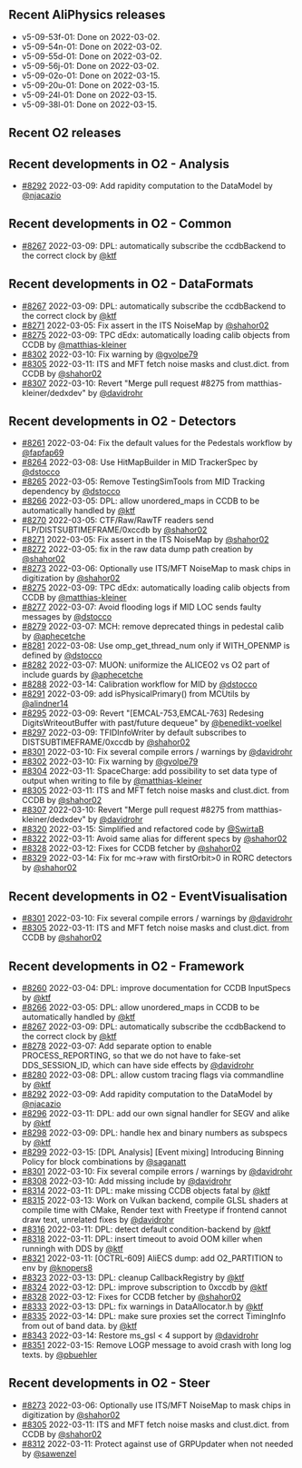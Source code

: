 ## Recent AliPhysics releases
- v5-09-53f-01: Done on 2022-03-02.
- v5-09-54n-01: Done on 2022-03-02.
- v5-09-55d-01: Done on 2022-03-02.
- v5-09-56j-01: Done on 2022-03-02.
- v5-09-02o-01: Done on 2022-03-15.
- v5-09-20u-01: Done on 2022-03-15.
- v5-09-24l-01: Done on 2022-03-15.
- v5-09-38l-01: Done on 2022-03-15.
## Recent O2 releases
## Recent developments in O2 - Analysis
- [\#8292](https://github.com/AliceO2Group/AliceO2/pull/8292) 2022-03-09: Add rapidity computation to the DataModel by [@njacazio](https://github.com/njacazio)
## Recent developments in O2 - Common
- [\#8267](https://github.com/AliceO2Group/AliceO2/pull/8267) 2022-03-09: DPL: automatically subscribe the ccdbBackend to the correct clock by [@ktf](https://github.com/ktf)
## Recent developments in O2 - DataFormats
- [\#8267](https://github.com/AliceO2Group/AliceO2/pull/8267) 2022-03-09: DPL: automatically subscribe the ccdbBackend to the correct clock by [@ktf](https://github.com/ktf)
- [\#8271](https://github.com/AliceO2Group/AliceO2/pull/8271) 2022-03-05: Fix assert in the ITS NoiseMap by [@shahor02](https://github.com/shahor02)
- [\#8275](https://github.com/AliceO2Group/AliceO2/pull/8275) 2022-03-09: TPC dEdx: automatically loading calib objects from CCDB by [@matthias-kleiner](https://github.com/matthias-kleiner)
- [\#8302](https://github.com/AliceO2Group/AliceO2/pull/8302) 2022-03-10: Fix warning by [@gvolpe79](https://github.com/gvolpe79)
- [\#8305](https://github.com/AliceO2Group/AliceO2/pull/8305) 2022-03-11: ITS and MFT fetch noise masks and clust.dict. from CCDB by [@shahor02](https://github.com/shahor02)
- [\#8307](https://github.com/AliceO2Group/AliceO2/pull/8307) 2022-03-10: Revert "Merge pull request #8275 from matthias-kleiner/dedxdev" by [@davidrohr](https://github.com/davidrohr)
## Recent developments in O2 - Detectors
- [\#8261](https://github.com/AliceO2Group/AliceO2/pull/8261) 2022-03-04: Fix the default values for the Pedestals workflow by [@fapfap69](https://github.com/fapfap69)
- [\#8264](https://github.com/AliceO2Group/AliceO2/pull/8264) 2022-03-08: Use HitMapBuilder in MID TrackerSpec by [@dstocco](https://github.com/dstocco)
- [\#8265](https://github.com/AliceO2Group/AliceO2/pull/8265) 2022-03-05: Remove TestingSimTools from MID Tracking dependency by [@dstocco](https://github.com/dstocco)
- [\#8266](https://github.com/AliceO2Group/AliceO2/pull/8266) 2022-03-05: DPL: allow unordered_maps in CCDB to be automatically handled by [@ktf](https://github.com/ktf)
- [\#8270](https://github.com/AliceO2Group/AliceO2/pull/8270) 2022-03-05: CTF/Raw/RawTF readers send FLP/DISTSUBTIMEFRAME/0xccdb by [@shahor02](https://github.com/shahor02)
- [\#8271](https://github.com/AliceO2Group/AliceO2/pull/8271) 2022-03-05: Fix assert in the ITS NoiseMap by [@shahor02](https://github.com/shahor02)
- [\#8272](https://github.com/AliceO2Group/AliceO2/pull/8272) 2022-03-05: fix in the raw data dump path creation by [@shahor02](https://github.com/shahor02)
- [\#8273](https://github.com/AliceO2Group/AliceO2/pull/8273) 2022-03-06: Optionally use ITS/MFT NoiseMap to mask chips in digitization by [@shahor02](https://github.com/shahor02)
- [\#8275](https://github.com/AliceO2Group/AliceO2/pull/8275) 2022-03-09: TPC dEdx: automatically loading calib objects from CCDB by [@matthias-kleiner](https://github.com/matthias-kleiner)
- [\#8277](https://github.com/AliceO2Group/AliceO2/pull/8277) 2022-03-07: Avoid flooding logs if MID LOC sends faulty messages by [@dstocco](https://github.com/dstocco)
- [\#8279](https://github.com/AliceO2Group/AliceO2/pull/8279) 2022-03-07: MCH: remove deprecated things in pedestal calib by [@aphecetche](https://github.com/aphecetche)
- [\#8281](https://github.com/AliceO2Group/AliceO2/pull/8281) 2022-03-08: Use omp_get_thread_num only if WITH_OPENMP is defined by [@dstocco](https://github.com/dstocco)
- [\#8282](https://github.com/AliceO2Group/AliceO2/pull/8282) 2022-03-07: MUON: uniformize the ALICEO2 vs O2 part of include guards by [@aphecetche](https://github.com/aphecetche)
- [\#8288](https://github.com/AliceO2Group/AliceO2/pull/8288) 2022-03-14: Calibration workflow for MID by [@dstocco](https://github.com/dstocco)
- [\#8291](https://github.com/AliceO2Group/AliceO2/pull/8291) 2022-03-09: add isPhysicalPrimary() from MCUtils by [@alindner14](https://github.com/alindner14)
- [\#8295](https://github.com/AliceO2Group/AliceO2/pull/8295) 2022-03-09: Revert "[EMCAL-753,EMCAL-763] Redesing DigitsWriteoutBuffer with past/future dequeue" by [@benedikt-voelkel](https://github.com/benedikt-voelkel)
- [\#8297](https://github.com/AliceO2Group/AliceO2/pull/8297) 2022-03-09: TFIDInfoWriter by default subscribes to DISTSUBTIMEFRAME/0xccdb by [@shahor02](https://github.com/shahor02)
- [\#8301](https://github.com/AliceO2Group/AliceO2/pull/8301) 2022-03-10: Fix several compile errors / warnings by [@davidrohr](https://github.com/davidrohr)
- [\#8302](https://github.com/AliceO2Group/AliceO2/pull/8302) 2022-03-10: Fix warning by [@gvolpe79](https://github.com/gvolpe79)
- [\#8304](https://github.com/AliceO2Group/AliceO2/pull/8304) 2022-03-11: SpaceCharge: add possibility to set data type of output when writing to file by [@matthias-kleiner](https://github.com/matthias-kleiner)
- [\#8305](https://github.com/AliceO2Group/AliceO2/pull/8305) 2022-03-11: ITS and MFT fetch noise masks and clust.dict. from CCDB by [@shahor02](https://github.com/shahor02)
- [\#8307](https://github.com/AliceO2Group/AliceO2/pull/8307) 2022-03-10: Revert "Merge pull request #8275 from matthias-kleiner/dedxdev" by [@davidrohr](https://github.com/davidrohr)
- [\#8320](https://github.com/AliceO2Group/AliceO2/pull/8320) 2022-03-15: Simplified and refactored code by [@SwirtaB](https://github.com/SwirtaB)
- [\#8322](https://github.com/AliceO2Group/AliceO2/pull/8322) 2022-03-11: Avoid same alias for different specs by [@shahor02](https://github.com/shahor02)
- [\#8328](https://github.com/AliceO2Group/AliceO2/pull/8328) 2022-03-12: Fixes for CCDB fetcher by [@shahor02](https://github.com/shahor02)
- [\#8329](https://github.com/AliceO2Group/AliceO2/pull/8329) 2022-03-14: Fix for mc->raw with firstOrbit>0 in RORC detectors by [@shahor02](https://github.com/shahor02)
## Recent developments in O2 - EventVisualisation
- [\#8301](https://github.com/AliceO2Group/AliceO2/pull/8301) 2022-03-10: Fix several compile errors / warnings by [@davidrohr](https://github.com/davidrohr)
- [\#8305](https://github.com/AliceO2Group/AliceO2/pull/8305) 2022-03-11: ITS and MFT fetch noise masks and clust.dict. from CCDB by [@shahor02](https://github.com/shahor02)
## Recent developments in O2 - Framework
- [\#8260](https://github.com/AliceO2Group/AliceO2/pull/8260) 2022-03-04: DPL: improve documentation for CCDB InputSpecs by [@ktf](https://github.com/ktf)
- [\#8266](https://github.com/AliceO2Group/AliceO2/pull/8266) 2022-03-05: DPL: allow unordered_maps in CCDB to be automatically handled by [@ktf](https://github.com/ktf)
- [\#8267](https://github.com/AliceO2Group/AliceO2/pull/8267) 2022-03-09: DPL: automatically subscribe the ccdbBackend to the correct clock by [@ktf](https://github.com/ktf)
- [\#8278](https://github.com/AliceO2Group/AliceO2/pull/8278) 2022-03-07: Add separate option to enable PROCESS_REPORTING, so that we do not have to fake-set DDS_SESSION_ID, which can have side effects by [@davidrohr](https://github.com/davidrohr)
- [\#8280](https://github.com/AliceO2Group/AliceO2/pull/8280) 2022-03-08: DPL: allow custom tracing flags via commandline by [@ktf](https://github.com/ktf)
- [\#8292](https://github.com/AliceO2Group/AliceO2/pull/8292) 2022-03-09: Add rapidity computation to the DataModel by [@njacazio](https://github.com/njacazio)
- [\#8296](https://github.com/AliceO2Group/AliceO2/pull/8296) 2022-03-11: DPL: add our own signal handler for SEGV and alike by [@ktf](https://github.com/ktf)
- [\#8298](https://github.com/AliceO2Group/AliceO2/pull/8298) 2022-03-09: DPL: handle hex and binary numbers as subspecs by [@ktf](https://github.com/ktf)
- [\#8299](https://github.com/AliceO2Group/AliceO2/pull/8299) 2022-03-15: [DPL Analysis] [Event mixing] Introducing Binning Policy for block combinations by [@saganatt](https://github.com/saganatt)
- [\#8301](https://github.com/AliceO2Group/AliceO2/pull/8301) 2022-03-10: Fix several compile errors / warnings by [@davidrohr](https://github.com/davidrohr)
- [\#8308](https://github.com/AliceO2Group/AliceO2/pull/8308) 2022-03-10: Add missing include by [@davidrohr](https://github.com/davidrohr)
- [\#8314](https://github.com/AliceO2Group/AliceO2/pull/8314) 2022-03-11: DPL: make missing CCDB objects fatal by [@ktf](https://github.com/ktf)
- [\#8315](https://github.com/AliceO2Group/AliceO2/pull/8315) 2022-03-13: Work on Vulkan backend, compile GLSL shaders at compile time with CMake, Render text with Freetype if frontend cannot draw text, unrelated fixes by [@davidrohr](https://github.com/davidrohr)
- [\#8316](https://github.com/AliceO2Group/AliceO2/pull/8316) 2022-03-11: DPL: detect default condition-backend by [@ktf](https://github.com/ktf)
- [\#8318](https://github.com/AliceO2Group/AliceO2/pull/8318) 2022-03-11: DPL: insert timeout to avoid OOM killer when runningh with DDS by [@ktf](https://github.com/ktf)
- [\#8321](https://github.com/AliceO2Group/AliceO2/pull/8321) 2022-03-11: [OCTRL-609] AliECS dump: add O2_PARTITION to env by [@knopers8](https://github.com/knopers8)
- [\#8323](https://github.com/AliceO2Group/AliceO2/pull/8323) 2022-03-13: DPL: cleanup CallbackRegistry by [@ktf](https://github.com/ktf)
- [\#8324](https://github.com/AliceO2Group/AliceO2/pull/8324) 2022-03-12: DPL: improve subscription to 0xccdb by [@ktf](https://github.com/ktf)
- [\#8328](https://github.com/AliceO2Group/AliceO2/pull/8328) 2022-03-12: Fixes for CCDB fetcher by [@shahor02](https://github.com/shahor02)
- [\#8333](https://github.com/AliceO2Group/AliceO2/pull/8333) 2022-03-13: DPL: fix warnings in DataAllocator.h by [@ktf](https://github.com/ktf)
- [\#8335](https://github.com/AliceO2Group/AliceO2/pull/8335) 2022-03-14: DPL: make sure proxies set the correct TimingInfo from out of band data. by [@ktf](https://github.com/ktf)
- [\#8343](https://github.com/AliceO2Group/AliceO2/pull/8343) 2022-03-14: Restore ms_gsl < 4 support by [@davidrohr](https://github.com/davidrohr)
- [\#8351](https://github.com/AliceO2Group/AliceO2/pull/8351) 2022-03-15: Remove LOGP message to avoid crash with long log texts. by [@pbuehler](https://github.com/pbuehler)
## Recent developments in O2 - Steer
- [\#8273](https://github.com/AliceO2Group/AliceO2/pull/8273) 2022-03-06: Optionally use ITS/MFT NoiseMap to mask chips in digitization by [@shahor02](https://github.com/shahor02)
- [\#8305](https://github.com/AliceO2Group/AliceO2/pull/8305) 2022-03-11: ITS and MFT fetch noise masks and clust.dict. from CCDB by [@shahor02](https://github.com/shahor02)
- [\#8312](https://github.com/AliceO2Group/AliceO2/pull/8312) 2022-03-11: Protect against use of GRPUpdater when not needed by [@sawenzel](https://github.com/sawenzel)
